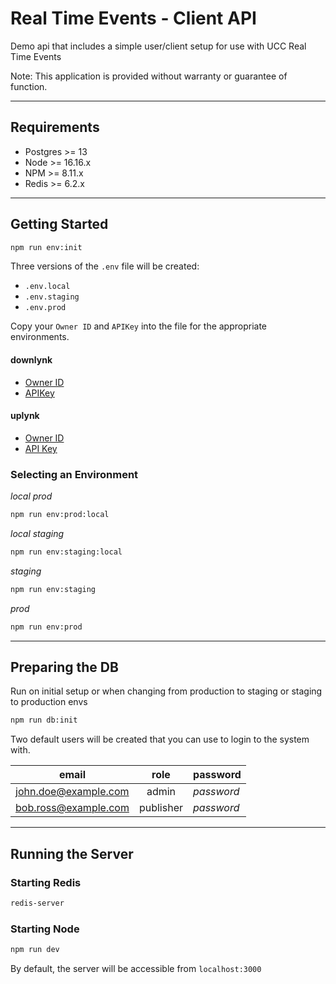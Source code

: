 # Real Time Events - Client API

Demo api that includes a simple user/client setup for use with UCC Real Time Events

Note: This application is provided without warranty or guarantee of function.

___

## Requirements
- Postgres >= 13
- Node >= 16.16.x
- NPM >= 8.11.x
- Redis >= 6.2.x

___

## Getting Started

```bash
npm run env:init
```

Three versions of the `.env` file will be created:
- `.env.local`
- `.env.staging`
- `.env.prod`


Copy your `Owner ID` and `APIKey` into the file for the appropriate environments.

#### downlynk

- [Owner ID](https://cms.downlynk.com/static/cms2/index.html#/settings)
- [APIKey](https://cms.downlynk.com/static/cms2/index.html#/settings/integration-keys)

#### uplynk

- [Owner ID](https://cms.upwnlynk.com/static/cms2/index.html#/settings)
- [API Key](https://cms.upwnlynk.com/static/cms2/index.html#/settings/integration-keys)

### Selecting an Environment

_local prod_
```bash
npm run env:prod:local
```

_local staging_
```bash
npm run env:staging:local
```

_staging_
```bash
npm run env:staging
```

_prod_
```bash
npm run env:prod
```

___

## Preparing the DB

Run on initial setup or when changing from production to staging or staging to production envs

```bash
npm run db:init
```

Two default users will be created that you can use to login to the system with.


| email | role | password |
| --- | :---: | --- |
| john.doe@example.com | admin | _password_ |
| bob.ross@example.com | publisher | _password_ |

___

## Running the Server

### Starting Redis
```bash
redis-server
```

### Starting Node
```bash
npm run dev
```

By default, the server will be accessible from `localhost:3000`
